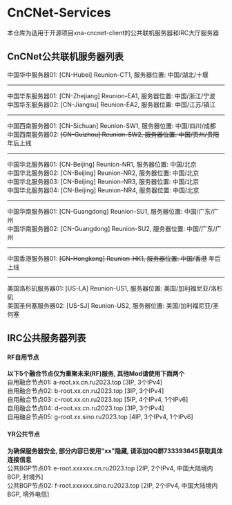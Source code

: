 # CnCNet-Services
本仓库为适用于开源项目xna-cncnet-client的公共联机服务器和IRC大厅服务器

## CnCNet公共联机服务器列表
中国华中服务器01: [CN-Hubei] Reunion-CT1, 服务器位置: 中国/湖北/十堰

---

中国华东服务器01: [CN-Zhejiang] Reunion-EA1, 服务器位置: 中国/浙江/宁波<br>
中国华东服务器02: [CN-Jiangsu] Reunion-EA2, 服务器位置: 中国/江苏/镇江

---

中国西南服务器01: [CN-Sichuan] Reunion-SW1, 服务器位置: 中国/四川/成都<br>
中国西南服务器02: <del>[CN-Guizhou] Reunion-SW2, 服务器位置: 中国/贵州/贵阳</del> 年后上线

---

中国华北服务器01: [CN-Beijing] Reunion-NR1, 服务器位置: 中国/北京<br>
中国华北服务器02: [CN-Beijing] Reunion-NR2, 服务器位置: 中国/北京<br>
中国华北服务器03: [CN-Beijing] Reunion-NR3, 服务器位置: 中国/北京<br>
中国华北服务器04: [CN-Beijing] Reunion-NR4, 服务器位置: 中国/北京

---

中国华南服务器01: [CN-Guangdong] Reunion-SU1, 服务器位置: 中国/广东/广州<br>
中国华南服务器02: [CN-Guangdong] Reunion-SU2, 服务器位置: 中国/广东/广州

---

中国香港服务器01: <del>[CN-Hongkong] Reunion-HK1, 服务器位置: 中国/香港</del> 年后上线

---

美国洛杉矶服务器01: [US-LA] Reunion-US1, 服务器位置: 美国/加利福尼亚/洛杉矶<br>
美国圣何塞服务器02: [US-SJ] Reunion-US2, 服务器位置: 美国/加利福尼亚/圣何塞



## IRC公共服务器列表
#### RF自用节点
**以下5个融合节点仅为重聚未来(RF)服务, 其他Mod请使用下面两个**<br>
自用融合节点01: a-root.xx.cn.ru2023.top [3IP, 3个IPv4]<br>
自用融合节点02: b-root.xx.cn.ru2023.top [3IP, 3个IPv4]<br>
自用融合节点03: c-root.xx.cn.ru2023.top [5IP, 4个IPv4, 1个IPv6]<br>
自用融合节点04: d-root.xx.cn.ru2023.top [3IP, 3个IPv4]<br>
自用融合节点05: g-root.xx.sino.ru2023.top [4IP, 3个IPv4, 1个IPv6]

#### YR公共节点
**为确保服务器安全, 部分内容已使用"xx"隐藏, 请添加QQ群733393645获取具体连接信息**<br>
公共BGP节点01: e-root.xxxxxx.cn.ru2023.top [2IP, 2个IPv4, 中国大陆境内BGP, 封境外]<br>
公共BGP节点02: f-root.xxxxxx.sino.ru2023.top [2IP, 2个IPv4, 中国大陆境内BGP, 境外电信]